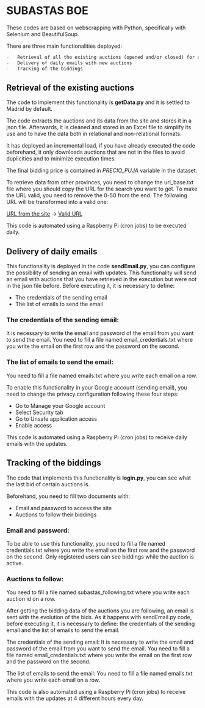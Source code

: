# SUBASTAS BOE

These codes are based on webscrapping with Python, specifically with Selenium and BeautifulSoup. 

There are three main functionalities deployed: 
```markdown
-	Retrieval of all the existing auctions (opened and/or closed) for a specific province 
-	Delivery of daily emails with new auctions
-	Tracking of the biddings 
```

## Retrieval of the existing auctions
The code to implement this functionality is **getData.py** and it is settled to Madrid by default.

The code extracts the auctions and its data from the site and stores it in a json file. Afterwards, it is cleaned and stored in an Excel file to simplify its use and to have the data both in relational and non-relational formats. 

It has deployed an incremental load, if you have already executed the code beforehand, it only downloads auctions that are not in the files to avoid duplicities and to minimize execution times. 

The final bidding price is contained in _PRECIO_PUJA_ variable in the dataset.

To retrieve data from other provinces, you need to change the url_base.txt file where you should copy the URL for the search you want to get. To make the URL valid, you need to remove the 0-50 from the end. The following URL will be transformed into a valid one: 

[URL from the site](https://subastas.boe.es/subastas_ava.php?accion=Mas&id_busqueda=_S2lpeStKeEJ3ZUlFS2VhbWk3NXJHNDljMk9ySitSZXhYNmc3R2dESSsyZXhCNEtHUlcxbjd2NkdRT24rUVlmVkQyMUwrb3RUQzBwaDQrY3RmREU0UTBzWE5hYllQSCtSSDQ3MzZtNm10YlJLVUk3M1hZNzdvVWloaXg5cWJZSWlLK2dHSnM0alAzejRCSlR0Z0Q1Mm0wYmRyNThjN3FSMG9rcnJka2dSOGFjZWJNbSswejBvNVdSak9xUFFGZ3E0MVIzMU9rZWhXSitCWWlYQkRHdnAzYUtDbHFrYVVwdnduMDdTK2p3M1pSdk4xOU00Z1hzSmRoR3p2YzJ3eFd2dlc4TGFrU3NKeWVOQUpmNEtYZU1PbEttTk15VzRKY1ZzRW5idEJiTWwvMklXWjhkZ1dkaVVJTTNlZ0s4M2VQQWQraDJtNFoxc1hBSVR3eXB6UkxsNkhBPT0,-0-50) -> 
[Valid URL](https://subastas.boe.es/subastas_ava.php?accion=Mas&id_busqueda=_S2lpeStKeEJ3ZUlFS2VhbWk3NXJHNDljMk9ySitSZXhYNmc3R2dESSsyZXhCNEtHUlcxbjd2NkdRT24rUVlmVkQyMUwrb3RUQzBwaDQrY3RmREU0UTBzWE5hYllQSCtSSDQ3MzZtNm10YlJLVUk3M1hZNzdvVWloaXg5cWJZSWlLK2dHSnM0alAzejRCSlR0Z0Q1Mm0wYmRyNThjN3FSMG9rcnJka2dSOGFjZWJNbSswejBvNVdSak9xUFFGZ3E0MVIzMU9rZWhXSitCWWlYQkRHdnAzYUtDbHFrYVVwdnduMDdTK2p3M1pSdk4xOU00Z1hzSmRoR3p2YzJ3eFd2dlc4TGFrU3NKeWVOQUpmNEtYZU1PbEttTk15VzRKY1ZzRW5idEJiTWwvMklXWjhkZ1dkaVVJTTNlZ0s4M2VQQWQraDJtNFoxc1hBSVR3eXB6UkxsNkhBPT0,-)

This code is automated using a Raspberry Pi (cron jobs) to be executed daily.

## Delivery of daily emails
This functionality is deployed in the code **sendEmail.py**, you can configure the possibility of sending an email with updates. This functionality will send an email with auctions that you have retrieved in the execution but were not in the json file before. Before executing it, it is necessary to define:

-	The credentials of the sending email
-	The list of emails to send the email

### The credentials of the sending email:
It is necessary to write the email and password of the email from you want to send the email. You need to fill a file named email_credentials.txt where you write the email on the first row and the password on the second.

### The list of emails to send the email:
You need to fill a file named emails.txt where you write each email on a row. 

To enable this functionality in your Google account (sending email), you need to change the privacy configuration following these four steps:
-	Go to Manage your Google account
-	Select Security tab
-	Go to Unsafe application access
-	Enable access

This code is automated using a Raspberry Pi (cron jobs) to receive daily emails with the updates.

## Tracking of the biddings
The code that implements this functionality is **login.py**, you can see what the last bid of certain auctions is.  

Beforehand, you need to fill two documents with:
-	Email and password to access the site
-	Auctions to follow their biddings

### Email and password:
To be able to use this functionality, you need to fill a file named credentials.txt where you write the email on the first row and the password on the second. Only registered users can see biddings while the auction is active. 

### Auctions to follow: 
You need to fill a file named subastas_following.txt where you write each auction id on a row. 

After getting the bidding data of the auctions you are following, an email is sent with the evolution of the bids. As it happens with sendEmail.py code, before executing it, it is necessary to define: the credentials of the sending email and the list of emails to send the email. 

The credentials of the sending email: It is necessary to write the email and password of the email from you want to send the email. You need to fill a file named email_credentials.txt where you write the email on the first row and the password on the second.

The list of emails to send the email: You need to fill a file named emails.txt where you write each email on a row. 

This code is also automated using a Raspberry Pi (cron jobs) to receive emails with the updates at 4 different hours every day.

